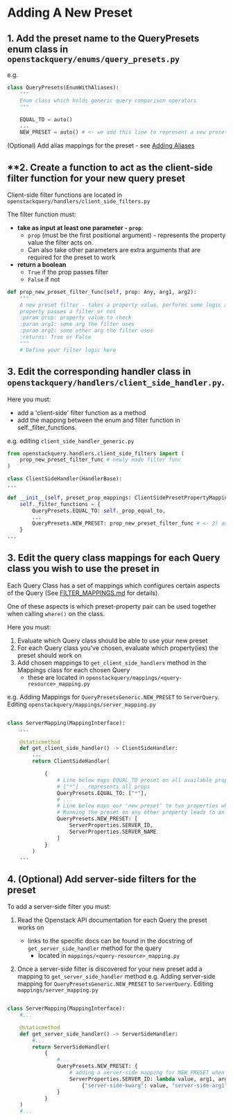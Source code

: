 # Adding A New Preset

## **1. Add the preset name to the QueryPresets enum class in `openstackquery/enums/query_presets.py`**

e.g.
```python
class QueryPresets(EnumWithAliases):
    """
    Enum class which holds generic query comparison operators
    """

    EQUAL_TO = auto()
    ...
    NEW_PRESET = auto() # <- we add this line to represent a new preset enum belonging to the 'Generic' group
```

(Optional) Add alias mappings for the preset - see [Adding Aliases](ADDING_ALIASES.md)

## **2. Create a function to act as the client-side filter function for your new query preset

Client-side filter functions are located in `openstackquery/handlers/client_side_filters.py`

The filter function must:
- **take as input at least one parameter - `prop`**:
  - `prop` (must be the first positional argument) - represents the property value the filter acts on.
  - Can also take other parameters are extra arguments that are required for the preset to work
- **return a boolean**
   - `True` if the prop passes filter
   - `False` if not

```python
def prop_new_preset_filter_func(self, prop: Any, arg1, arg2):
    """
    A new preset filter - takes a property value, performs some logic and returns a boolean if
    property passes a filter or not
    :param prop: property value to check
    :param arg1: some arg the filter uses
    :param arg2: some other arg the filter uses
    :returns: True or False
    """
    # Define your filter logic here
```

## **3. Edit the corresponding handler class in `openstackquery/handlers/client_side_handler.py`.**

Here you must:
- add a 'client-side' filter function as a method
- add the mapping between the enum and filter function in self._filter_functions.

e.g. editing `client_side_handler_generic.py`
```python
from openstackquery.handlers.client_side_filters import (
    prop_new_preset_filter_func # newly made filter func
)

class ClientSideHandler(HandlerBase):
...

def __init__(self, preset_prop_mappings: ClientSidePresetPropertyMappings):
    self._filter_functions = {
        QueryPresets.EQUAL_TO: self._prop_equal_to,
        ...
        QueryPresets.NEW_PRESET: prop_new_preset_filter_func # <- 2) add the enum-to-function mapping
    }
...
```

## **3. Edit the query class mappings for each Query class you wish to use the preset in**
Each Query Class has a set of mappings which configures certain aspects of the Query (See [FILTER_MAPPINGS.md](FILTER_MAPPINGS.md) for details).

One of these aspects is which preset-property pair can be used together when calling `where()` on the class.

Here you must:
1. Evaluate which Query class should be able to use your new preset
2. For each Query class you've chosen, evaluate which property(ies) the preset should work on
3. Add chosen mappings to `get_client_side_handlers` method in the Mappings class for each chosen Query
   - these are located in `openstackquery/mappings/<query-resource>_mapping.py`

e.g. Adding Mappings for `QueryPresetsGeneric.NEW_PRESET` to `ServerQuery`. Editing `openstackquery/mappings/server_mapping.py`
```python

class ServerMapping(MappingInterface):
    ...

    @staticmethod
    def get_client_side_handler() -> ClientSideHandler:
        ...
        return ClientSideHandler(

            {
                # Line below maps EQUAL_TO preset on all available properties
                # ["*"] - represents all props
                QueryPresets.EQUAL_TO: ["*"],
                # ...
                # Line below maps our 'new preset' to two properties which the preset can run on
                # Running the preset on any other property leads to an error
                QueryPresets.NEW_PRESET: [
                    ServerProperties.SERVER_ID,
                    ServerProperties.SERVER_NAME
                ]
            }
        )
    ...
```

## **4. (Optional) Add server-side filters for the preset**

To add a server-side filter you must:
1. Read the Openstack API documentation for each Query the preset works on
    - links to the specific docs can be found in the docstring of `get_server_side_handler` method for the query
      - located in `mappings/<query-resource>_mapping.py`

2. Once a server-side filter is discovered for your new preset add a mapping to `get_server_side_handler` method
e.g. Adding server-side mapping for `QueryPresetsGeneric.NEW_PRESET` to `ServerQuery`. Editing `mappings/server_mapping.py`
```python

class ServerMapping(MappingInterface):
    #...

    @staticmethod
    def get_server_side_handler() -> ServerSideHandler:
        #...
        return ServerSideHandler(
            {
                #...
                QueryPresets.NEW_PRESET: {
                    # adding a server-side mapping for NEW_PRESET when given SERVER_ID
                    ServerProperties.SERVER_ID: lambda value, arg1, arg2:
                        {"server-side-kwarg": value, "server-side-arg1": arg1, "server-side-arg2": arg2}
                }
            }
    )
    #...
```
